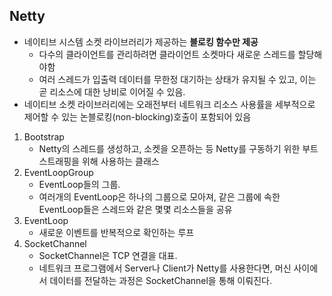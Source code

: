 ## Netty

- 네이티브 시스템 소켓 라이브러리가 제공하는 **블로킹 함수만 제공**
    - 다수의 클라이언트를 관리하려면 클라이언트 소켓마다 새로운 스레드를 할당해야함
    - 여러 스레드가 입출력 데이터를 무한정 대기하는 상태가 유지될 수 있고, 이는 곧 리소스에 대한 낭비로 이어질 수 있음.
- 네이티브 소켓 라이브러리에는 오래전부터 네트워크 리소스 사용률을 세부적으로 제어할 수 있는 논블로킹(non-blocking)호출이 포함되어 있음 

1. Bootstrap
    - Netty의 스레드를 생성하고, 소켓을 오픈하는 등 Netty를 구동하기 위한 부트스트래핑을 위해 사용하는 클래스
2. EventLoopGroup
    - EventLoop들의 그룹.
    - 여러개의 EventLoop은 하나의 그룹으로 모아져, 같은 그룹에 속한 EventLoop들은 스레드와 같은 몇몇 리소스들을 공유
3. EventLoop
    - 새로운 이벤트를 반복적으로 확인하는 루프
4. SocketChannel
    - SocketChannel은 TCP 연결을 대표.
    - 네트워크 프로그램에서 Server나 Client가 Netty를 사용한다면, 머신 사이에서 데이터를 전달하는 과정은 SocketChannel을 통해 이뤄진다.